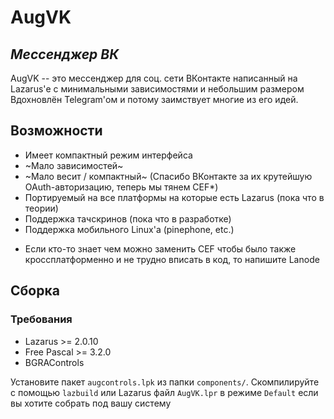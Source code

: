 # AugVK
## _Мессенджер ВК_

AugVK -- это мессенджер для соц. сети ВКонтакте написанный на Lazarus'е с минимальными зависимостями и небольшим размером
Вдохновлён Telegram'ом и потому заимствует многие из его идей. 

## Возможности

- Имеет компактный режим интерфейса
- ~Мало зависимостей~ 
- ~Мало весит / компактный~ (Спасибо ВКонтакте за их крутейшую OAuth-авторизацию, теперь мы тянем CEF*)
- Портируемый на все платформы на которые есть Lazarus (пока что в теории)
- Поддержка тачскринов (пока что в разработке)
- Поддержка мобильного Linux'а (pinephone, etc.)

* Если кто-то знает чем можно заменить CEF чтобы было также кроссплатформенно и не трудно вписать в код, то напишите Lanode

## Сборка

### Требования
- Lazarus >= 2.0.10
- Free Pascal >= 3.2.0
- BGRAControls

Установите пакет `augcontrols.lpk` из папки `components/`.
Скомпилируйте с помощью `lazbuild` или Lazarus файл `AugVK.lpr` в режиме `Default` если вы хотите собрать под вашу систему
